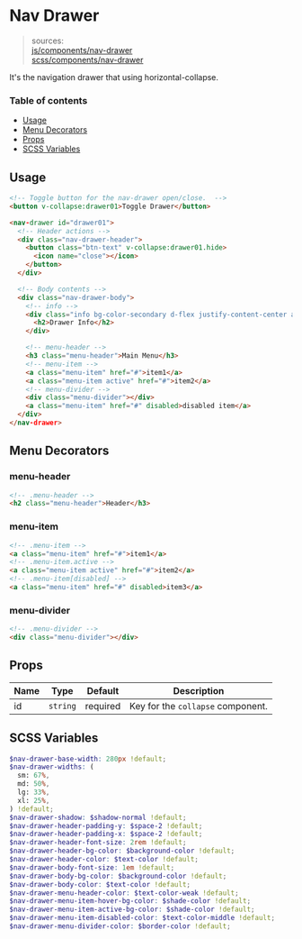 # Nav Drawer

> sources:  
[js/components/nav-drawer](../../src/js/components/nav-drawer.vue)  
[scss/components/nav-drawer](../../src/scss/components/_nav-drawer.scss)

It's the navigation drawer that using horizontal-collapse.

### Table of contents

- [Usage](#usage)
- [Menu Decorators](#menu-decorators)
- [Props](#props)
- [SCSS Variables](#scss-variables)

## Usage

``` html
<!-- Toggle button for the nav-drawer open/close.  -->
<button v-collapse:drawer01>Toggle Drawer</button>

<nav-drawer id="drawer01">
  <!-- Header actions -->
  <div class="nav-drawer-header">
    <button class="btn-text" v-collapse:drawer01.hide>
      <icon name="close"></icon>
    </button>
  </div>

  <!-- Body contents -->
  <div class="nav-drawer-body">
    <!-- info -->
    <div class="info bg-color-secondary d-flex justify-content-center align-items-center" style="height:150px;">
      <h2>Drawer Info</h2>
    </div>

    <!-- menu-header -->
    <h3 class="menu-header">Main Menu</h3>
    <!-- menu-item -->
    <a class="menu-item" href="#">item1</a>
    <a class="menu-item active" href="#">item2</a>
    <!-- menu-divider -->
    <div class="menu-divider"></div>
    <a class="menu-item" href="#" disabled>disabled item</a>
  </div>
</nav-drawer>
```

## Menu Decorators

### menu-header

``` html
<!-- .menu-header -->
<h2 class="menu-header">Header</h3>
```

### menu-item

``` html
<!-- .menu-item -->
<a class="menu-item" href="#">item1</a>
<!-- .menu-item.active -->
<a class="menu-item active" href="#">item2</a>
<!-- .menu-item[disabled] -->
<a class="menu-item" href="#" disabled>item3</a>
```

### menu-divider

``` html
<!-- .menu-divider -->
<div class="menu-divider"></div>
```

## Props

| Name | Type | Default | Description |
| ---- |:----:| ------- | ----------- |
| id | `string` | required | Key for the `collapse` component. |

## SCSS Variables

``` scss
$nav-drawer-base-width: 280px !default;
$nav-drawer-widths: (
  sm: 67%,
  md: 50%,
  lg: 33%,
  xl: 25%,
) !default;
$nav-drawer-shadow: $shadow-normal !default;
$nav-drawer-header-padding-y: $space-2 !default;
$nav-drawer-header-padding-x: $space-2 !default;
$nav-drawer-header-font-size: 2rem !default;
$nav-drawer-header-bg-color: $background-color !default;
$nav-drawer-header-color: $text-color !default;
$nav-drawer-body-font-size: 1em !default;
$nav-drawer-body-bg-color: $background-color !default;
$nav-drawer-body-color: $text-color !default;
$nav-drawer-menu-header-color: $text-color-weak !default;
$nav-drawer-menu-item-hover-bg-color: $shade-color !default;
$nav-drawer-menu-item-active-bg-color: $shade-color !default;
$nav-drawer-menu-item-disabled-color: $text-color-middle !default;
$nav-drawer-menu-divider-color: $border-color !default;
```
